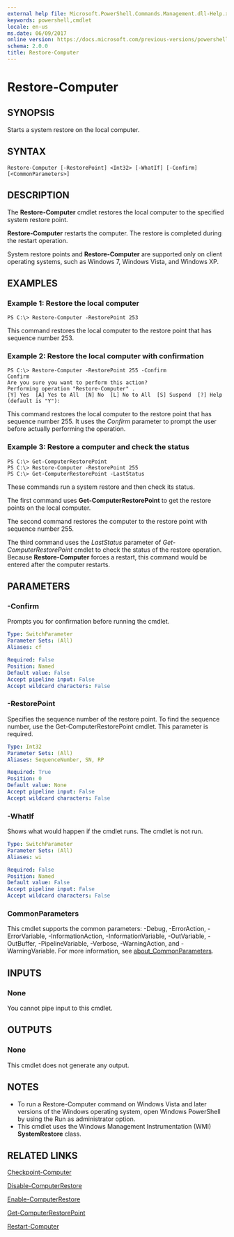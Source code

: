 ```yaml
---
external help file: Microsoft.PowerShell.Commands.Management.dll-Help.xml
keywords: powershell,cmdlet
locale: en-us
ms.date: 06/09/2017
online version: https://docs.microsoft.com/previous-versions/powershell/module/microsoft.powershell.management/restore-computer?view=powershell-5.0&WT.mc_id=ps-gethelp
schema: 2.0.0
title: Restore-Computer
---
```

# Restore-Computer

## SYNOPSIS
Starts a system restore on the local computer.

## SYNTAX

```
Restore-Computer [-RestorePoint] <Int32> [-WhatIf] [-Confirm] [<CommonParameters>]
```

## DESCRIPTION

The **Restore-Computer** cmdlet restores the local computer to the specified system restore point.

**Restore-Computer** restarts the computer.
The restore is completed during the restart operation.

System restore points and **Restore-Computer** are supported only on client operating systems, such as Windows 7, Windows Vista, and Windows XP.

## EXAMPLES

### Example 1: Restore the local computer

```
PS C:\> Restore-Computer -RestorePoint 253
```

This command restores the local computer to the restore point that has sequence number 253.

### Example 2: Restore the local computer with confirmation

```
PS C:\> Restore-Computer -RestorePoint 255 -Confirm
Confirm
Are you sure you want to perform this action?
Performing operation "Restore-Computer" .
[Y] Yes  [A] Yes to All  [N] No  [L] No to All  [S] Suspend  [?] Help (default is "Y"):
```

This command restores the local computer to the restore point that has sequence number 255.
It uses the *Confirm* parameter to prompt the user before actually performing the operation.

### Example 3: Restore a computer and check the status

```
PS C:\> Get-ComputerRestorePoint
PS C:\> Restore-Computer -RestorePoint 255
PS C:\> Get-ComputerRestorePoint -LastStatus
```

These commands run a system restore and then check its status.

The first command uses **Get-ComputerRestorePoint** to get the restore points on the local computer.

The second command restores the computer to the restore point with sequence number 255.

The third command uses the *LastStatus* parameter of *Get-ComputerRestorePoint* cmdlet to check the status of the restore operation.
Because **Restore-Computer** forces a restart, this command would be entered after the computer restarts.

## PARAMETERS

### -Confirm

Prompts you for confirmation before running the cmdlet.

```yaml
Type: SwitchParameter
Parameter Sets: (All)
Aliases: cf

Required: False
Position: Named
Default value: False
Accept pipeline input: False
Accept wildcard characters: False
```

### -RestorePoint

Specifies the sequence number of the restore point.
To find the sequence number, use the Get-ComputerRestorePoint cmdlet.
This parameter is required.

```yaml
Type: Int32
Parameter Sets: (All)
Aliases: SequenceNumber, SN, RP

Required: True
Position: 0
Default value: None
Accept pipeline input: False
Accept wildcard characters: False
```

### -WhatIf

Shows what would happen if the cmdlet runs.
The cmdlet is not run.

```yaml
Type: SwitchParameter
Parameter Sets: (All)
Aliases: wi

Required: False
Position: Named
Default value: False
Accept pipeline input: False
Accept wildcard characters: False
```

### CommonParameters

This cmdlet supports the common parameters: -Debug, -ErrorAction, -ErrorVariable, -InformationAction, -InformationVariable, -OutVariable, -OutBuffer, -PipelineVariable, -Verbose, -WarningAction, and -WarningVariable. For more information, see [about_CommonParameters](https://go.microsoft.com/fwlink/?LinkID=113216).

## INPUTS

### None

You cannot pipe input to this cmdlet.

## OUTPUTS

### None

This cmdlet does not generate any output.

## NOTES

* To run a Restore-Computer command on Windows Vista and later versions of the Windows operating system, open Windows PowerShell by using the Run as administrator option.
* This cmdlet uses the Windows Management Instrumentation (WMI) **SystemRestore** class.

## RELATED LINKS

[Checkpoint-Computer](Checkpoint-Computer.md)

[Disable-ComputerRestore](Disable-ComputerRestore.md)

[Enable-ComputerRestore](Enable-ComputerRestore.md)

[Get-ComputerRestorePoint](Get-ComputerRestorePoint.md)

[Restart-Computer](Restart-Computer.md)



